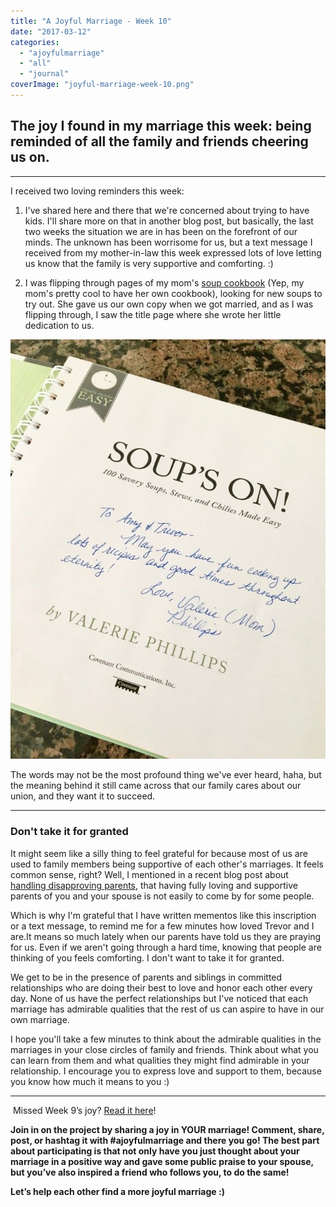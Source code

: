 ```yaml
---
title: "A Joyful Marriage - Week 10"
date: "2017-03-12"
categories: 
  - "ajoyfulmarriage"
  - "all"
  - "journal"
coverImage: "joyful-marriage-week-10.png"
---
```


## The joy I found in my marriage this week: being reminded of all the family and friends cheering us on.

* * *

I received two loving reminders this week:

1. I've shared here and there that we're concerned about trying to have kids. I'll share more on that in another blog post, but basically, the last two weeks the situation we are in has been on the forefront of our minds. The unknown has been worrisome for us, but a text message I received from my mother-in-law this week expressed lots of love letting us know that the family is very supportive and comforting. :)

1. I was flipping through pages of my mom's [soup cookbook](https://www.amazon.com/Soups-Valerie-Phillips/dp/162108129X/ref=sr_1_3?ie=UTF8&qid=1487994379&sr=8-3&keywords=valerie+phillips) (Yep, my mom's pretty cool to have her own cookbook), looking for new soups to try out. She gave us our own copy when we got married, and as I was flipping through, I saw the title page where she wrote her little dedication to us.

![soup's on, cookbook, soup's on cookbook, a joyful marriage, finding joy in marriage, finding joy, marriage advice, positive marriage, a positive marriage, positive marriage examples, marriage goals, relationship goals, newlywed goals, newlywed life, newlywed advice, newlywed help, lds newlyweds, lds marriage, lds marriage advice, marriage campaign](/images/IMG_0425.jpg)

The words may not be the most profound thing we've ever heard, haha, but the meaning behind it still came across that our family cares about our union, and they want it to succeed.

* * *

### Don't take it for granted

It might seem like a silly thing to feel grateful for because most of us are used to family members being supportive of each other's marriages. It feels common sense, right? Well, I mentioned in a recent blog post about [handling disapproving parents](http://freshlymarried.com/disapproving-parents-how-to-handle-it-and-why-you-should-do-that-now/), that having fully loving and supportive parents of you and your spouse is not easily to come by for some people.

Which is why I'm grateful that I have written mementos like this inscription or a text message, to remind me for a few minutes how loved Trevor and I are.It means so much lately when our parents have told us they are praying for us. Even if we aren't going through a hard time, knowing that people are thinking of you feels comforting. I don't want to take it for granted.

We get to be in the presence of parents and siblings in committed relationships who are doing their best to love and honor each other every day. None of us have the perfect relationships but I've noticed that each marriage has admirable qualities that the rest of us can aspire to have in our own marriage.

I hope you'll take a few minutes to think about the admirable qualities in the marriages in your close circles of family and friends. Think about what you can learn from them and what qualities they might find admirable in your relationship. I encourage you to express love and support to them, because you know how much it means to you :)

* * *

 Missed Week 9’s joy? [Read it here](http://freshlymarried.com/ajoyfulmarriage-week-9/)!

**Join in on the project by sharing a joy in YOUR marriage! Comment, share, post, or hashtag it with #ajoyfulmarriage and there you go! The best part about participating is that not only have you just thought about your marriage in a positive way and gave some public praise to your spouse, but you’ve also inspired a friend who follows you, to do the same!**

**Let’s help each other find a more joyful marriage :)**
